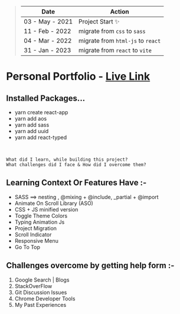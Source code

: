 > | Date            | Action                            |
> | --------------- | --------------------------------- |
> | 03 - May - 2021 | Project Start ✨                  |
> | 11 - Feb - 2022 | migrate from `css` to `sass`      |
> | 04 - Mar - 2022 | migrate from `html-js` to `react` |
> | 31 - Jan - 2023 | migrate from `react` to `vite`    |

# Personal Portfolio - [Live Link](https://taiseen.netlify.app)

## Installed Packages...

- yarn create react-app
- yarn add aos
- yarn add sass
- yarn add uuid
- yarn add react-typed

<br/>

```
What did I learn, while building this project?
What challenges did I face & How did I overcome them?
```

## Learning Context Or Features Have :-

- SASS ==> nesting , @mixing + @include, \_partial + @import
- Animate On Scroll Library (ASO)
- CSS + JS minified version
- Toggle Theme Colors
- Typing Animation Js
- Project Migration
- Scroll Indicator
- Responsive Menu
- Go To Top

## Challenges overcome by getting help form :-

1. Google Search | Blogs
2. StackOverFlow
3. Git Discussion Issues
4. Chrome Developer Tools
5. My Past Experiences
